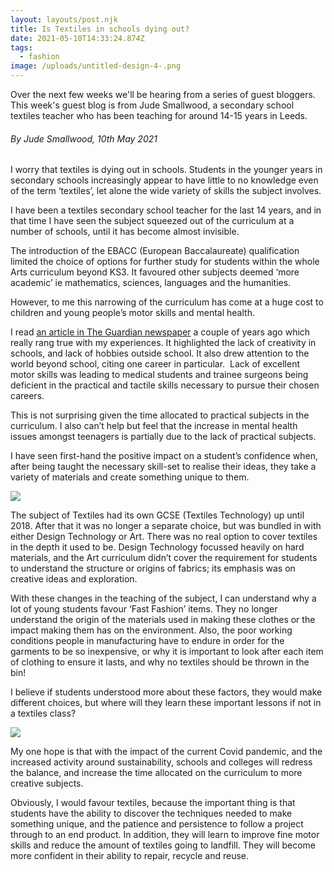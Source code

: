 ```yaml
---
layout: layouts/post.njk
title: Is Textiles in schools dying out?
date: 2021-05-10T14:33:24.874Z
tags:
  - fashion
image: /uploads/untitled-design-4-.png
---
```


Over the next few weeks we'll be hearing from a series of guest bloggers. This week's guest blog is from Jude Smallwood, a secondary school textiles teacher who has been teaching for around 14-15 years in Leeds.

###### By Jude Smallwood, 10th May 2021

I worry that textiles is dying out in schools. Students in the younger years in secondary schools increasingly appear to have little to no knowledge even of the term ‘textiles’, let alone the wide variety of skills the subject involves.

I have been a textiles secondary school teacher for the last 14 years, and in that time I have seen the subject squeezed out of the curriculum at a number of schools, until it has become almost invisible.

The introduction of the EBACC (European Baccalaureate) qualification limited the choice of options for further study for students within the whole Arts curriculum beyond KS3. It favoured other subjects deemed ‘more academic’ ie mathematics, sciences, languages and the humanities.

However, to me this narrowing of the curriculum has come at a huge cost to children and young people’s motor skills and mental health.

I read [an article in The Guardian newspaper](https://www.theguardian.com/society/2018/oct/30/medical-students-raised-on-screens-lack-skills-for-surgery#_=_) a couple of years ago which really rang true with my experiences. It highlighted the lack of creativity in schools, and lack of hobbies outside school. It also drew attention to the world beyond school, citing one career in particular.  Lack of excellent motor skills was leading to medical students and trainee surgeons being deficient in the practical and tactile skills necessary to pursue their chosen careers.

This is not surprising given the time allocated to practical subjects in the curriculum. I also can’t help but feel that the increase in mental health issues amongst teenagers is partially due to the lack of practical subjects.

I have seen first-hand the positive impact on a student’s confidence when, after being taught the necessary skill-set to realise their ideas, they take a variety of materials and create something unique to them.

![](/uploads/dscn3855-2-.jpg)

The subject of Textiles had its own GCSE (Textiles Technology) up until 2018. After that it was no longer a separate choice, but was bundled in with either Design Technology or Art. There was no real option to cover textiles in the depth it used to be. Design Technology focussed heavily on hard materials, and the Art curriculum didn’t cover the requirement for students to understand the structure or origins of fabrics; its emphasis was on creative ideas and exploration.

With these changes in the teaching of the subject, I can understand why a lot of young students favour ‘Fast Fashion’ items. They no longer understand the origin of the materials used in making these clothes or the impact making them has on the environment. Also, the poor working conditions people in manufacturing have to endure in order for the garments to be so inexpensive, or why it is important to look after each item of clothing to ensure it lasts, and why no textiles should be thrown in the bin!

I believe if students understood more about these factors, they would make different choices, but where will they learn these important lessons if not in a textiles class?

![](/uploads/dscn3843-2-.jpg)

My one hope is that with the impact of the current Covid pandemic, and the increased activity around sustainability, schools and colleges will redress the balance, and increase the time allocated on the curriculum to more creative subjects.

Obviously, I would favour textiles, because the important thing is that students have the ability to discover the techniques needed to make something unique, and the patience and persistence to follow a project through to an end product. In addition, they will learn to improve fine motor skills and reduce the amount of textiles going to landfill. They will become more confident in their ability to repair, recycle and reuse.
